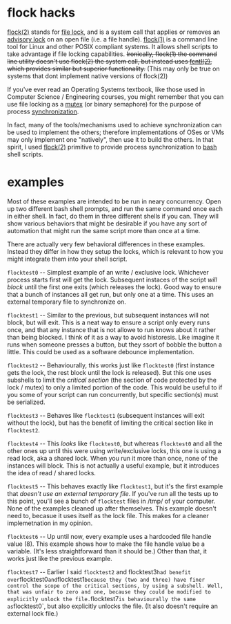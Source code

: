 # flock hacks
[flock(2)](https://linux.die.net/man/2/flock) stands for [file lock](https://en.m.wikipedia.org/wiki/File_locking), and is a system call that applies or removes an [advisory lock](https://en.m.wikipedia.org/wiki/Lock_(computer_science)#Types) on an open file (i.e. a file handle).
[flock(1)](https://linux.die.net/man/1/flock) is a command line tool for Linux and other POSIX compliant systems. It allows shell scripts to take advantage if file locking capabilities. ~~Ironically, flock(1) the command line utility doesn't use flock(2) the system call, but instead uses [fcntl(2)](https://linux.die.net/man/2/fcntl), which provides similar but superior functionality.~~ (This may only be true on systems that dont implement native versions of flock(2))

If you've ever read an Operating Systems textbook, like those used in Computer Science / Engineering courses, you might remember that you can use file locking as a [mutex](https://en.m.wikipedia.org/wiki/Semaphore_(programming)#Semaphores_vs._mutexes) (or binary semaphore) for the purpose of process [synchronization](https://en.m.wikipedia.org/wiki/Synchronization_(computer_science)#Thread_or_process_synchronization). 

In fact, many of the tools/mechanisms used to achieve synchronization can be used to implement the others; therefore implementations of OSes or VMs may only implement one "natively", then use it to build the others. In that spirit, I used [flock(2)](https://linux.die.net/man/2/flock) primitive to provide process synchronization to [bash](https://linux.die.net/man/1/bash) shell scripts. 

# examples

Most of these examples are intended to be run in neary concurrency. Open up two different bash shell prompts, and run the same command once each in either shell. In fact, do them in three different shells if you can. They will show various behaviors that might be desirable if you have any sort of automation that might run the same script more than once at a time. 

There are actually very few behavioral differences in these examples. Instead they differ in how they setup the locks, which is relevant to how you might integrate them into your shell script.

`flocktest0` -- Simplest example of an write / exclusive lock. Whichever process starts first will get the lock. Subsequent instaces of the script *will block* until the first one exits (which releases the lock). Good way to ensure that a bunch of instances all get run, but only one at a time. This uses an external temporary file to synchronize on. 

`flocktest1` -- Similar to the previous, but subsequent instances will not block, but will exit. This is a neat way to ensure a script only every runs once, and that any instance that is not allowe to run knows about it rather than being blocked. I think of it as a way to avoid historesis. Like imagine it runs when someone presses a button, but they ssort of bobble the button a little. This could be used as a software debounce implementation.

`flocktest2` -- Behaviourally, this works just like `flocktest0` (first instance gets the lock, the rest block until the lock is released). But this one uses subshells to limit the *critical section* (the section of code protected by the lock / mutex) to only a limited portion of the code. This would be useful to if you some of your script can run concurrently, but specific section(s) must be serialized.

`flocktest3` -- Behaves like `flocktest1` (subsequent instances will exit without the lock), but has the benefit of limiting the critical section like in `flocktest2`.

`flocktest4` -- This *looks* like `flocktest0`, but whereas `flocktest0` and all the other ones up until this were using write/exclusive locks, this one is using a read lock, aka a shared lock. When you run it more than once, none of the instances will block. This is not actually a useful example, but it introduces the idea of read / shared locks.

`flocktest5` -- This behaves exactly like `flocktest1`, but it's the first example that *doesn't use an external temporary file*. If you've run all the tests up to this point, you'll see a bunch of `flocktest` files in /tmp/ of your computer. None of the examples cleaned up after themselves. This example doesn't need to, becasue it uses itself as the lock file. This makes for a cleaner implemetnation in my opinion.

`flocktest6` -- Up until now, every example uses a hardcoded file handle value (8). This example shows how to make the file handle value be a variable. (It's less straightforward than it should be.) Other than that, it works just like the previous example.

`flocktest7` -- Earlier I said `flocktest2` and flocktest3` had benefit over `flocktest0` and `flocktest1` because they (two and three) have finer control the scope of the critical sections, by using a subshell. Well, that was unfair to zero and one, because they could be modified to explicitly unlock the file. `flocktest7` is behaviourally the same as `flocktest0`, but also explicitly unlocks the file. (It also doesn't require an external lock file.)
